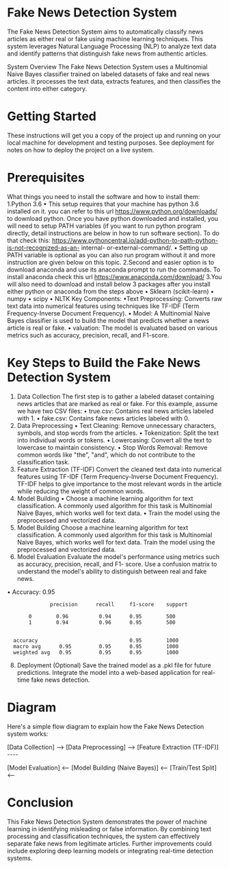 # Fake News Detection System
The Fake News Detection System aims to automatically classify news articles as either real or fake using machine learning techniques. This system leverages Natural Language Processing (NLP) to analyze text data and identify patterns that distinguish fake news from authentic articles.

System Overview
The Fake News Detection System uses a Multinomial Naive Bayes classifier trained on labeled datasets of fake and real news articles. It processes the text data, extracts features, and then classifies the content into either category.
# Getting Started
These instructions will get you a copy of the project up and running on your local machine for development and testing purposes. See deployment for notes on how to deploy the project on a live system.

# Prerequisites
What things you need to install the software and how to install them:
1.Python 3.6
  • This setup requires that your machine has python 3.6 installed on it. 
   you can refer to this url https://www.python.org/downloads/ to download python. Once you have python downloaded and installed, you will need to setup PATH variables (if you want to run python program directly, detail instructions are below in how to run software section). To do that check this: https://www.pythoncentral.io/add-python-to-path-python-is-not-recognized-as-an- internal- or-external-command/.
  • Setting up PATH variable is optional as you can also run program without it and more instruction are given below on this topic.
2.Second and easier option is to download anaconda and use its anaconda prompt to run the commands. To install anaconda check this url https://www.anaconda.com/download/
3.You will also need to download and install below 3 packages after you install either python or anaconda from the steps above
  • Sklearn (scikit-learn)
  • numpy
  • scipy
  • NLTK
Key Components:
     •Text Preprocessing: Converts raw text data into numerical features using techniques like TF-IDF (Term Frequency-Inverse Document Frequency).
     • Model: A Multinomial Naive Bayes classifier is used to build the model that predicts whether a news article is real or fake.
     • valuation: The model is evaluated based on various metrics such as accuracy, precision, recall, and F1-score.

# Key Steps to Build the Fake News Detection System
1. Data Collection
   The first step is to gather a labeled dataset containing news articles that are marked as 
   real or fake.
   For this example, assume we have two CSV files:
     • true.csv: Contains real news articles labeled with 1.
     • fake.csv: Contains fake news articles labeled with 0.
2. Data Preprocessing
     • Text Cleaning: Remove unnecessary characters, symbols, and stop words from the articles.
     • Tokenization: Split the text into individual words or tokens.
     • Lowercasing: Convert all the text to lowercase to maintain consistency.
     • Stop Words Removal: Remove common words like "the", "and", which do not contribute to 
        the classification task.
3. Feature Extraction (TF-IDF)
   Convert the cleaned text data into numerical features using TF-IDF (Term Frequency-Inverse 
    Document Frequency).
   TF-IDF helps to give importance to the most relevant words in the article while reducing the 
   weight of common words.
4. Model Building
   • Choose a machine learning algorithm for text classification. A commonly used algorithm for 
     this task is Multinomial Naive Bayes, which works well for text data.
   • Train the model using the preprocessed and vectorized data.
5. Model Building
   Choose a machine learning algorithm for text classification. A commonly used algorithm for 
   this task is Multinomial Naive Bayes, which works well for text data.
   Train the model using the preprocessed and vectorized data.
6. Model Evaluation
   Evaluate the model's performance using metrics such as accuracy, precision, recall, and F1- 
   score.
   Use a confusion matrix to understand the model's ability to distinguish between real and 
   fake news.
   
  • Accuracy: 0.95
                   
                  precision      recall     f1-score    support

           0        0.96          0.94      0.95        500
           1        0.94          0.96      0.95        500
           

      accuracy                              0.95        1000
      macro avg      0.95         0.95      0.95        1000
      weighted avg   0.95         0.95      0.95        1000

8. Deployment (Optional)
   Save the trained model as a .pkl file for future predictions.
   Integrate the model into a web-based application for real-time fake news detection.

# Diagram
Here's a simple flow diagram to explain how the Fake News Detection system works:

[Data Collection] --> [Data Preprocessing] --> [Feature Extraction (TF-IDF)] ---- 
                                                                
[Model Evaluation]  <--  [Model Building (Naive Bayes)]  <-- [Train/Test Split] <--

# Conclusion
This Fake News Detection System demonstrates the power of machine learning in identifying misleading or false information. By combining text processing and classification techniques, the system can effectively separate fake news from legitimate articles. Further improvements could include exploring deep learning models or integrating real-time detection systems.
